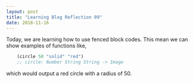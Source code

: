 ```yaml
---
layout: post
title: "Learning Blog Reflection 09"
date: 2018-11-16
---
```


Today, we are learning how to use fenced block codes. This mean we can show examples of functions like,
```scheme
	(circle 50 "solid" "red")
	;; circle: Number String String -> Image
```
which would output a red circle with a radius of 50.
